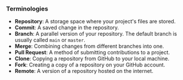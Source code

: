 ### Terminologies
- **Repository**: A storage space where your project's files are stored.
- **Commit**: A saved change in the repository.
- **Branch**: A parallel version of your repository. The default branch is usually called `main` or `master`.
- **Merge**: Combining changes from different branches into one.
- **Pull Request**: A method of submitting contributions to a project.
- **Clone**: Copying a repository from GitHub to your local machine.
- **Fork**: Creating a copy of a repository on your GitHub account.
- **Remote**: A version of a repository hosted on the internet.